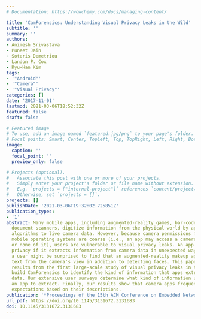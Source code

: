 ```yaml
---
# Documentation: https://wowchemy.com/docs/managing-content/

title: 'CamForensics: Understanding Visual Privacy Leaks in the Wild'
subtitle: ''
summary: ''
authors:
- Animesh Srivastava
- Puneet Jain
- Soteris Demetriou
- Landon P. Cox
- Kyu-Han Kim
tags:
- '"Android"'
- '"Camera"'
- '"Visual Privacy"'
categories: []
date: '2017-11-01'
lastmod: 2021-03-06T18:52:32Z
featured: false
draft: false

# Featured image
# To use, add an image named `featured.jpg/png` to your page's folder.
# Focal points: Smart, Center, TopLeft, Top, TopRight, Left, Right, BottomLeft, Bottom, BottomRight.
image:
  caption: ''
  focal_point: ''
  preview_only: false

# Projects (optional).
#   Associate this post with one or more of your projects.
#   Simply enter your project's folder or file name without extension.
#   E.g. `projects = ["internal-project"]` references `content/project/deep-learning/index.md`.
#   Otherwise, set `projects = []`.
projects: []
publishDate: '2021-03-06T19:32:02.725851Z'
publication_types:
- '1'
abstract: Many mobile apps, including augmented-reality games, bar-code readers, and
  document scanners, digitize information from the physical world by applying computer-vision
  algorithms to live camera data. However, because camera permissions for existing
  mobile operating systems are coarse (i.e., an app may access a camera's entire view
  or none of it), users are vulnerable to visual privacy leaks. An app violates visual
  privacy if it extracts information from camera data in unexpected ways. For example,
  a user might be surprised to find that an augmented-reality makeup app extracts
  text from the camera's view in addition to detecting faces. This paper presents
  results from the first large-scale study of visual privacy leaks in the wild. We
  build CamForensics to identify the kind of information that apps extract from camera
  data. Our extensive user surveys determine what kind of information users expected
  an app to extract. Finally, our results show that camera apps frequently defy users'
  expectations based on their descriptions.
publication: '*Proceedings of the 15th ACM Conference on Embedded Network Sensor Systems (ACM SenSys ''17)*. *Acceptance rate=17.2% (26/151)*'
url_pdf: https://doi.org/10.1145/3131672.3131683
doi: 10.1145/3131672.3131683
---
```

